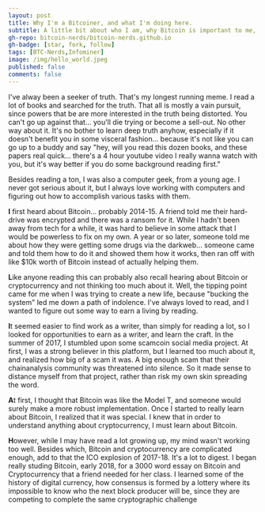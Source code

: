 ```yaml
---
layout: post
title: Why I'm a Bitcoiner, and what I'm doing here.
subtitle: A little bit about who I am, why Bitcoin is important to me, and what I'm doing about it.
gh-repo: bitcoin-nerds/bitcoin-nerds.github.io
gh-badge: [star, fork, follow]
tags: [BTC-Nerds,Infominer]
image: /img/hello_world.jpeg
published: false
comments: false
---
```


I've alway been a seeker of truth. That's my longest running meme. I read a lot of books and searched for the truth. That all is mostly a vain pursuit, since powers that be are more interested in the truth being distorted. You can't go up against that... you'll die trying or become a sell-out. No other way about it. It's no bother to learn deep truth anyhow, especially if it doesn't benefit you in some visceral fashion... because it's not like you can go up to a buddy and say "hey, will you read this dozen books, and these papers real quick... there's a 4 hour youtube video I really wanna watch with you, but it's way better if you do some background reading first." 

Besides reading a ton, I was also a computer geek, from a young age. I never got serious about it, but I always love working with computers and figuring out how to accomplish various tasks with them.

**I** first heard about Bitcoin... probably 2014-15. A friend told me their hard-drive was encrypted and there was a ransom for it. While I hadn't been away from tech for a while, it was hard to believe in some attack that I would be powerless to fix on my own.  A year or so later, someone told me about how they were getting some drugs via the darkweb... someone came and told them how to do it and showed them how it works, then ran off with like $10k worth of Bitcoin instead of actually helping them.

**L**ike anyone reading this can probably also recall hearing about Bitcoin or cryptocurrency and not thinking too much about it. Well, the tipping point came for me when I was trying to create a new life, because "bucking the system" led me down a path of indolence. I've always loved to read, and I wanted to figure out some way to earn a living by reading. 

**I**t seemed easier to find work as a writer, than simply for reading a lot, so I looked for opportunities to earn as a writer, and learn the craft. In the summer of 2017, I stumbled upon some scamcoin social media project. At first, I was a strong believer in this platform, but I learned too much about it, and realized how big of a scam it was. A big enough scam that their chainanalysis community was threatened into silence. So it made sense to distance myself from that project, rather than risk my own skin spreading the word.

**A**t first, I thought that Bitcoin was like the Model T, and someone would surely make a more robust implementation. Once I started to really learn about Bitcoin, I realized that it was special. I knew that in order to understand anything about cryptocurrency, I must learn about Bitcoin. 

**H**owever, while I may have read a lot growing up, my mind wasn't working too well. Besides which, Bitcoin and cryptocurrency are complicated enough, add to that the ICO explosion of 2017-18. It's a lot to digest. I began really studing Bitcoin, early 2018, for a 3000 word essay on Bitcoin and Cryptocurrency that a friend needed for her class. I learned some of the history of digital currency, how consensus is formed by a lottery where its impossible to know who the next block producer will be, since they are competing to complete the same cryptographic challenge